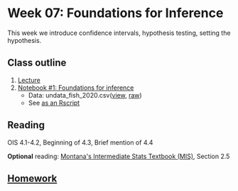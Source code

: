 # Week 07: Foundations for Inference

This week we introduce confidence intervals, hypothesis testing, setting the hypothesis.

## Class outline

 1. [Lecture](lecture7_s2020_toupload.pdf)
 1. [Notebook #1: Foundations for inference](prep_part1_foundationsForInference.ipynb)
    * Data:  undata\_fish\_2020.csv([view](../week02/undata_fish_2020.csv), [raw](https://raw.githubusercontent.com/jnaiman/is542_spring2020/master/week02/undata_fish_2020.csv))
	* See [as an Rscript](Rscripts/prep_part1_foundationsForInference.R)
	
## Reading

OIS 4.1-4.2, Beginning of 4.3, Brief mention of 4.4

**Optional** reading: [Montana's Intermediate Stats Textbook (MIS)](https://scholarworks.montana.edu/xmlui/bitstream/handle/1/2999/Greenwood_Book_2.1.pdf?sequence=9&isAllowed=y), Section 2.5

## [Homework](homework.md)

